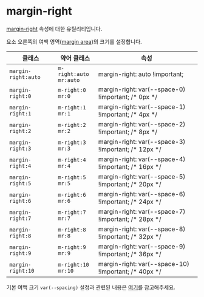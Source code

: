 # margin-right

[margin-right](https://developer.mozilla.org/en-US/docs/Web/CSS/margin-right) 속성에 대한 유틸리티입니다.

요소 오른쪽의 여백 영역([margin area](https://developer.mozilla.org/en-US/docs/Web/CSS/CSS_box_model/Introduction_to_the_CSS_box_model#margin_area))의 크기를 설정합니다.

<table>
  <thead>
    <tr>
      <th scope="col">클래스</th>
      <th scope="col">약어 클래스</th>
      <th scope="col">속성</th>
    </tr>
  </thead>
  <tbody>
  <tr>
  <td><code>margin-right:auto</code></td>
  <td><code>m-right:auto</code><br><code>mr:auto</code></td>
  <td><span class="code">margin-right: auto !important;</span></td>
</tr>
<tr>
  <td><code>margin-right:0</code></td>
  <td><code>m-right:0</code><br><code>mr:0</code></td>
  <td><span class="code">margin-right: var(--space-0) !important;</span> <span class="c:weak">/* 0px */</span></td>
</tr>
<tr>
  <td><code>margin-right:1</code></td>
  <td><code>m-right:1</code><br><code>mr:1</code></td>
  <td><span class="code">margin-right: var(--space-1) !important;</span> <span class="c:weak">/* 4px */</span></td>
</tr>
<tr>
  <td><code>margin-right:2</code></td>
  <td><code>m-right:2</code><br><code>mr:2</code></td>
  <td><span class="code">margin-right: var(--space-2) !important;</span> <span class="c:weak">/* 8px */</span></td>
</tr>
<tr>
  <td><code>margin-right:3</code></td>
  <td><code>m-right:3</code><br><code>mr:3</code></td>
  <td><span class="code">margin-right: var(--space-3) !important;</span> <span class="c:weak">/* 12px */</span></td>
</tr>
<tr>
  <td><code>margin-right:4</code></td>
  <td><code>m-right:4</code><br><code>mr:4</code></td>
  <td><span class="code">margin-right: var(--space-4) !important;</span> <span class="c:weak">/* 16px */</span></td>
</tr>
<tr>
  <td><code>margin-right:5</code></td>
  <td><code>m-right:5</code><br><code>mr:5</code></td>
  <td><span class="code">margin-right: var(--space-5) !important;</span> <span class="c:weak">/* 20px */</span></td>
</tr>
<tr>
  <td><code>margin-right:6</code></td>
  <td><code>m-right:6</code><br><code>mr:6</code></td>
  <td><span class="code">margin-right: var(--space-6) !important;</span> <span class="c:weak">/* 24px */</span></td>
</tr>
<tr>
  <td><code>margin-right:7</code></td>
  <td><code>m-right:7</code><br><code>mr:7</code></td>
  <td><span class="code">margin-right: var(--space-7) !important;</span> <span class="c:weak">/* 28px */</span></td>
</tr>
<tr>
  <td><code>margin-right:8</code></td>
  <td><code>m-right:8</code><br><code>mr:8</code></td>
  <td><span class="code">margin-right: var(--space-8) !important;</span> <span class="c:weak">/* 32px */</span></td>
</tr>
<tr>
  <td><code>margin-right:9</code></td>
  <td><code>m-right:9</code><br><code>mr:9</code></td>
  <td><span class="code">margin-right: var(--space-9) !important;</span> <span class="c:weak">/* 36px */</span></td>
</tr>
<tr>
  <td><code>margin-right:10</code></td>
  <td><code>m-right:10</code><br><code>mr:10</code></td>
  <td><span class="code">margin-right: var(--space-10) !important;</span> <span class="c:weak">/* 40px */</span></td>
</tr>

  </tbody>

</table>

기본 여백 크기 `var(--spacing)` 설정과 관련된 내용은 [여기](/guide/css-variable-list.html#gap)를 참고해주세요.